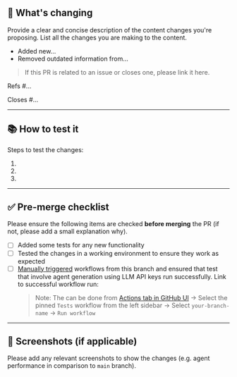## 📝 What's changing

Provide a clear and concise description of the content changes you're proposing. List all the changes you are making to the content.

* Added new...
* Removed outdated information from...

> If this PR is related to an issue or closes one, please link it here.

Refs #...

Closes #...

---

## 📚 How to test it

Steps to test the changes:

1.
2.
3.

---

## ✅ Pre-merge checklist

Please ensure the following items are checked **before merging** the PR (if not, please add a small explanation why).

- [ ] Added some tests for any new functionality
- [ ] Tested the changes in a working environment to ensure they work as expected
- [ ] [Manually triggered](https://docs.github.com/en/actions/how-tos/managing-workflow-runs-and-deployments/managing-workflow-runs/manually-running-a-workflow) workflows from this branch and ensured that test that involve agent generation using LLM API keys run successfully. Link to successful workflow run: <insert-link-here>
  >Note: The can be done from [Actions tab in GitHub UI](https://github.com/mozilla-ai/agent-factory/actions/workflows/tests.yaml) -> Select the pinned `Tests` workflow from the left sidebar -> Select `your-branch-name` -> `Run workflow`

---

## 📸 Screenshots (if applicable)

Please add any relevant screenshots to show the changes (e.g. agent performance in comparison to `main` branch).
